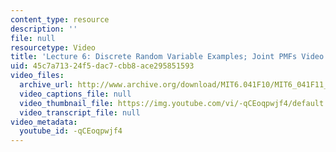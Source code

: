 ```yaml
---
content_type: resource
description: ''
file: null
resourcetype: Video
title: 'Lecture 6: Discrete Random Variable Examples; Joint PMFs Video'
uid: 45c7a713-24f5-dac7-cbb8-ace295851593
video_files:
  archive_url: http://www.archive.org/download/MIT6.041F10/MIT6_041F11_lec06_300k.mp4
  video_captions_file: null
  video_thumbnail_file: https://img.youtube.com/vi/-qCEoqpwjf4/default.jpg
  video_transcript_file: null
video_metadata:
  youtube_id: -qCEoqpwjf4
---
```

